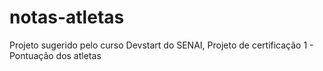 # notas-atletas
Projeto sugerido pelo curso Devstart do SENAI, Projeto de certificação 1 - Pontuação dos atletas
